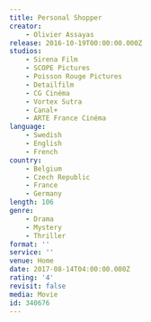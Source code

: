 ```yaml
---
title: Personal Shopper
creator:
    - Olivier Assayas
release: 2016-10-19T00:00:00.000Z
studios:
    - Sirena Film
    - SCOPE Pictures
    - Poisson Rouge Pictures
    - Detailfilm
    - CG Cinéma
    - Vortex Sutra
    - Canal+
    - ARTE France Cinéma
language:
    - Swedish
    - English
    - French
country:
    - Belgium
    - Czech Republic
    - France
    - Germany
length: 106
genre:
    - Drama
    - Mystery
    - Thriller
format: ''
service: ''
venue: Home
date: 2017-08-14T04:00:00.000Z
rating: '4'
revisit: false
media: Movie
id: 340676
---
```



